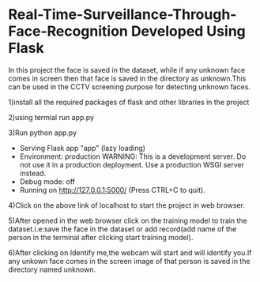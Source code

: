 # Real-Time-Surveillance-Through-Face-Recognition Developed Using Flask
In this project the face is saved in the dataset, while if any unknown face comes in screen then that face is saved in the directory as unknown.This can be used in the CCTV screening purpose for detecting unknown faces.

1)install all the required packages of flask and other libraries in the project

2)using termial run app.py

3)Run python app.py
 * Serving Flask app "app" (lazy loading)
 * Environment: production
   WARNING: This is a development server. Do not use it in a production deployment.
   Use a production WSGI server instead.
 * Debug mode: off
 * Running on http://127.0.0.1:5000/ (Press CTRL+C to quit).
 
 4)Click on the above link of localhost to start the project in web browser.
 
 5)After opened in the web browser click on the training model to train the dataset.i.e:save the face in the dataset or add record(add name of the person in the terminal after clicking start training model).
 
 6)After clicking on Identify me,the webcam will start and will identify you.If any unkown face comes in the screen image of that person is saved in the directory named unknown.
